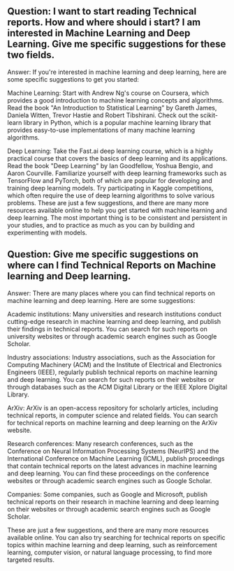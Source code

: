 ## Question: I want to start reading Technical reports. How and where should i start? I am interested in Machine Learning and Deep Learning. Give me specific suggestions for these two fields.

Answer:
If you're interested in machine learning and deep learning, here are some specific suggestions to get you started:

Machine Learning:
Start with Andrew Ng's course on Coursera, which provides a good introduction to machine learning concepts and algorithms.
Read the book "An Introduction to Statistical Learning" by Gareth James, Daniela Witten, Trevor Hastie and Robert Tibshirani.
Check out the scikit-learn library in Python, which is a popular machine learning library that provides easy-to-use implementations of many machine learning algorithms.

Deep Learning:
Take the Fast.ai deep learning course, which is a highly practical course that covers the basics of deep learning and its applications.
Read the book "Deep Learning" by Ian Goodfellow, Yoshua Bengio, and Aaron Courville.
Familiarize yourself with deep learning frameworks such as TensorFlow and PyTorch, both of which are popular for developing and training deep learning models.
Try participating in Kaggle competitions, which often require the use of deep learning algorithms to solve various problems.
These are just a few suggestions, and there are many more resources available online to help you get started with machine learning and deep learning. The most important thing is to be consistent and persistent in your studies, and to practice as much as you can by building and experimenting with models.

## Question: Give me specific suggestions on where can I find Technical Reports on Machine learning and Deep learning.

Answer:
There are many places where you can find technical reports on machine learning and deep learning. Here are some suggestions:

Academic institutions: Many universities and research institutions conduct cutting-edge research in machine learning and deep learning, and publish their findings in technical reports. You can search for such reports on university websites or through academic search engines such as Google Scholar.

Industry associations: Industry associations, such as the Association for Computing Machinery (ACM) and the Institute of Electrical and Electronics Engineers (IEEE), regularly publish technical reports on machine learning and deep learning. You can search for such reports on their websites or through databases such as the ACM Digital Library or the IEEE Xplore Digital Library.

ArXiv: ArXiv is an open-access repository for scholarly articles, including technical reports, in computer science and related fields. You can search for technical reports on machine learning and deep learning on the ArXiv website.

Research conferences: Many research conferences, such as the Conference on Neural Information Processing Systems (NeurIPS) and the International Conference on Machine Learning (ICML), publish proceedings that contain technical reports on the latest advances in machine learning and deep learning. You can find these proceedings on the conference websites or through academic search engines such as Google Scholar.

Companies: Some companies, such as Google and Microsoft, publish technical reports on their research in machine learning and deep learning on their websites or through academic search engines such as Google Scholar.

These are just a few suggestions, and there are many more resources available online. You can also try searching for technical reports on specific topics within machine learning and deep learning, such as reinforcement learning, computer vision, or natural language processing, to find more targeted results.